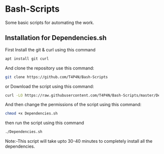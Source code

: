 # Bash-Scripts
Some basic scripts for automating the work.

## Installation for Dependencies.sh
First Install the git & curl using this command
``` bash
apt install git curl
```
And clone the repository use this command:
``` bash
git clone https://github.com/T4P4N/Bash-Scripts
```
or Download the script using this command:
``` bash
curl -LO https://raw.githubusercontent.com/T4P4N/Bash-Scripts/master/Dependencies.sh
```
And then change the permissions of the script using this command:
``` bash
chmod +x Dependencies.sh
```
then run the script using this command
``` bash
./Dependencies.sh
```
Note:-This script will take upto 30-40 minutes to completely install all the dependencies.
